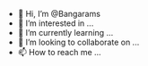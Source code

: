 - 👋 Hi, I’m @Bangarams
- 👀 I’m interested in ...
- 🌱 I’m currently learning ...
- 💞️ I’m looking to collaborate on ...
- 📫 How to reach me ...

<!---
Bangarams/Bangarams is a ✨ special ✨ repository because its `README.md` (this file) appears on your GitHub profile.
You can click the Preview link to take a look at your changes.
--->
